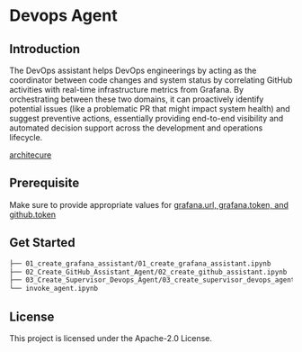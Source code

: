 # Devops Agent

## Introduction

The DevOps assistant helps DevOps engineerings by acting as the coordinator between code changes and system status by correlating GitHub activities with real-time infrastructure metrics from Grafana. By orchestrating between these two domains, it can proactively identify potential issues (like a problematic PR that might impact system health) and suggest preventive actions, essentially providing end-to-end visibility and automated decision support across the development and operations lifecycle.

[architecure](/src/examples/amazon-bedrock-multi-agent-collaboration/devops_agent/architecure.png)

## Prerequisite

Make sure to provide appropriate values for [grafana.url, grafana.token, and github.token](/examples/amazon-bedrock-multi-agent-collaboration/devops_agent/devops.properties.template)


## Get Started

```bash
├── 01_create_grafana_assistant/01_create_grafana_assistant.ipynb
├── 02_Create_GitHub_Assistant_Agent/02_create_github_assistant.ipynb
├── 03_Create_Supervisor_Devops_Agent/03_create_supervisor_devops_agent.ipynb
└── invoke_agent.ipynb
```

## License

This project is licensed under the Apache-2.0 License.